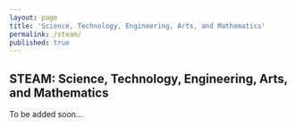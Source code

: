 ```yaml
---
layout: page
title: 'Science, Technology, Engineering, Arts, and Mathematics'
permalink: /steam/
published: true
---
```


## STEAM: Science, Technology, Engineering, Arts, and Mathematics

To be added soon...
